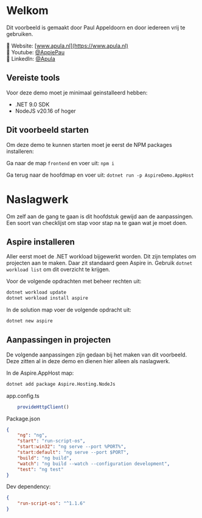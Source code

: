 # Welkom

Dit voorbeeld is gemaakt door Paul Appeldoorn en door iedereen vrij te gebruiken.

🔗 Website: [www.apula.nl](https://www.apula.nl) \
🔗 Youtube: [@AppiePau](https://www.youtube.com/@Appiepau) \
🔗 LinkedIn: [@Apula](https://www.linkedin.com/company/apula)

## Vereiste tools
Voor deze demo moet je minimaal geinstalleerd hebben:
* .NET 9.0 SDK
* NodeJS v20.16 of hoger

## Dit voorbeeld starten
Om deze demo te kunnen starten moet je eerst de NPM packages installeren:

Ga naar de map `frontend` en voer uit: `npm i`

Ga terug naar de hoofdmap en voer uit: `dotnet run -p AspireDemo.AppHost`


# Naslagwerk
Om zelf aan de gang te gaan is dit hoofdstuk gewijd aan de aanpassingen. Een soort van checklijst om stap voor stap na te gaan wat je moet doen.

## Aspire installeren

Aller eerst moet de .NET workload bijgewerkt worden. Dit zijn templates om projecten aan te maken. Daar zit standaard geen Aspire in. Gebruik `dotnet workload list` om dit overzicht te krijgen.

Voor de volgende opdrachten met beheer rechten uit:

```sh
dotnet workload update
dotnet workload install aspire
```

In de solution map voer de volgende opdracht uit:

```sh
dotnet new aspire
```

## Aanpassingen in projecten

De volgende aanpassingen zijn gedaan bij het maken van dit voorbeeld. Deze zitten al in deze demo en dienen hier alleen als naslagwerk.

In de Aspire.AppHost map:

```sh
dotnet add package Aspire.Hosting.NodeJs
```

app.config.ts
```js
    provideHttpClient()
```

Package.json

```json
{
    "ng": "ng",
    "start": "run-script-os",
    "start:win32": "ng serve --port %PORT%",
    "start:default": "ng serve --port $PORT",
    "build": "ng build",
    "watch": "ng build --watch --configuration development",
    "test": "ng test"
}
```

Dev dependency:

```json
{
    "run-script-os": "^1.1.6"
}
```


